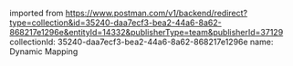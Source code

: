 imported from https://www.postman.com/v1/backend/redirect?type=collection&id=35240-daa7ecf3-bea2-44a6-8a62-868217e1296e&entityId=14332&publisherType=team&publisherId=37129
collectionId: 35240-daa7ecf3-bea2-44a6-8a62-868217e1296e
name: Dynamic Mapping
